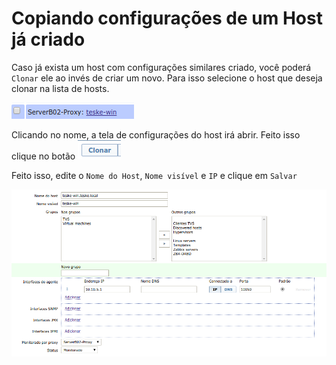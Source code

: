 # Copiando configurações de um Host já criado

Caso já exista um host com configurações similares criado, você poderá `Clonar` ele ao invés de criar um novo. Para isso selecione o host que deseja clonar na lista de hosts.

![Host](../images/zabbix_wincopy1.png)

Clicando no nome, a tela de configurações do host irá abrir. Feito isso clique no botão ![Clonar](../images/zabbix_wincopy2.png)

Feito isso, edite o `Nome do Host`, `Nome visível` e `IP` e clique em `Salvar`

![](../images/zabbix_wincopy3.png)